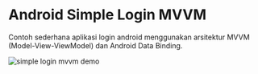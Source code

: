 # Android Simple Login MVVM
Contoh sederhana aplikasi login android menggunakan arsitektur MVVM (Model-View-ViewModel) dan Android Data Binding.

![simple login mvvm demo](https://cloud.githubusercontent.com/assets/8685898/14731576/275af3aa-087c-11e6-9a9e-1a01cada1ed9.gif)

